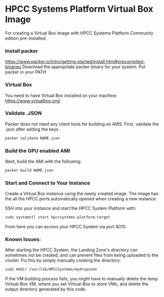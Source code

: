 # HPCC Systems Platform Virtual Box Image
For creating a Virtual Box image with HPCC Systems Platform Community edition pre-installed.


### Install packer
https://www.packer.io/intro/getting-started/install.html#precompiled-binaries
Download the appropriate packer binary for your system.
Put packer in your PATH

### Virtual Box
You need to have Virtual Box installed on your machine: https://www.virtualbox.org/


### Validate .JSON
Packer does not need any client tools for building on AWS. First, validate the .json after adding the keys.
```sh
packer validate NAME.json
```

### Build the GPU enabled AMI
Next, build the AMI with the following:
```sh
packer build NAME.json
```

### Start and Connect to Your Instance
Create a Virtual Box instance using the newly created image. The image has the all the HPCC ports automatically opened when creating a new instance. 

SSH into your instance and start the HPCC System Platform with:
```sh
sudo systemctl start hpccsystems-platform.target
```

From here you can access your HPCC System via port 8010.


### Known Issues:
After starting the HPCC System, the Landing Zone's directory can sometimes not be created, and can prevent files from being uploaded to the cluster. Fix this by simply manually creating the directory:
```sh
sudo mkdir /var/lib/HPCCSystems/mydropzone
```

If the VM building process fails, you might have to manually delete the temp Virtual-Box VM, where you set Virtual-Box to store VMs, and delete the output directory generated by this code.

